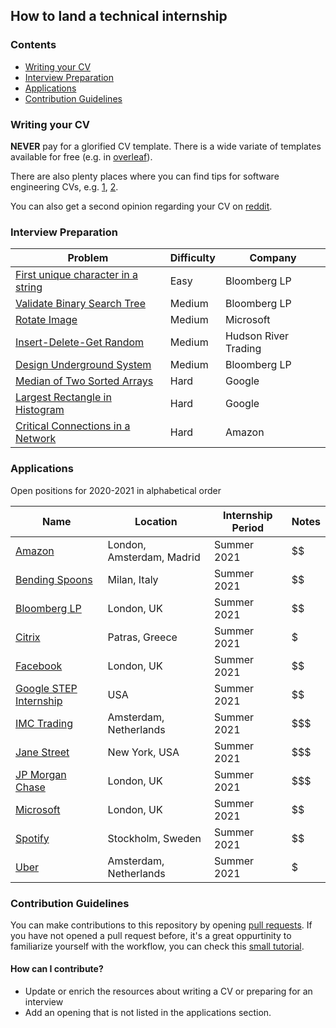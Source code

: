 ## How to land a technical internship

### Contents
* [Writing your CV](#writing-your-cv)
* [Interview Preparation](#interview-preparation)
* [Applications](#applications)
* [Contribution Guidelines](#contribution-guidelines)

### Writing your CV

**NEVER** pay for a glorified CV template. There is a wide variate of
templates available for free (e.g. in [overleaf](https://www.overleaf.com/gallery/tagged/cv)).

There are also plenty places where you can find tips for
software engineering CVs, e.g.
[1](https://youtu.be/BYUy1yvjHxE),
[2](https://www.youtube.com/watch?v=xpaz7nrNmXA).

You can also get a second opinion regarding your CV on [reddit](https://www.reddit.com/r/EngineeringResumes/).

### Interview Preparation

| Problem | Difficulty | Company |
|---------|------------|---------|
| [First unique character in a string](https://leetcode.com/problems/first-unique-character-in-a-string/) | Easy | Bloomberg LP |
| [Validate Binary Search Tree](https://leetcode.com/problems/validate-binary-search-tree/) | Medium | Bloomberg LP |
| [Rotate Image](https://leetcode.com/problems/rotate-image/) | Medium | Microsoft |
| [Insert-Delete-Get Random](https://leetcode.com/problems/insert-delete-getrandom-o1/) | Medium | Hudson River Trading |
| [Design Underground System](https://leetcode.com/problems/design-underground-system/) | Medium | Bloomberg LP |
| [Median of Two Sorted Arrays](https://leetcode.com/problems/median-of-two-sorted-arrays/) | Hard | Google |
| [Largest Rectangle in Histogram](https://leetcode.com/problems/largest-rectangle-in-histogram/) | Hard | Google |
| [Critical Connections in a Network](https://leetcode.com/problems/critical-connections-in-a-network/) | Hard | Amazon |

### Applications

Open positions for 2020-2021 in alphabetical order

| Name |Location | Internship Period | Notes |
|---|---|---|---|
| [Amazon](https://www.amazon.jobs/en/jobs/1261471/software-development-engineer-graduate-2021-amsterdam-the-netherlands) | London, Amsterdam, Madrid | Summer 2021 | $$ |
| [Bending Spoons](https://bendingspoons.com/careers.html) | Milan, Italy | Summer 2021 | $$ |
| [Bloomberg LP](https://careers.bloomberg.com/job/detail/84364) | London, UK | Summer 2021 | $$ |
| [Citrix](https://jobs.citrix.com/job/R22608/Intern-Software-Engineer) | Patras, Greece | Summer 2021 | $ |
| [Facebook](https://www.facebook.com/careers/jobs/1716969328451048/) | London, UK | Summer 2021 | $$ |
| [Google STEP Internship](https://careers.google.com/jobs/results/93605726980580038-step-intern-second-year-student-summer-2021/?company=Google&company=Google%20Fiber&company=YouTube&employment_type=INTERN&hl=en_US&jlo=en_US&q=step&sort_by=relevance) | USA | Summer 2021 | $$ |
| [IMC Trading](https://careers.imc.com/eu/en/job/REQ-00937/Software-Engineer-Intern) | Amsterdam, Netherlands | Summer 2021 | $$$ |
| [Jane Street](https://www.janestreet.com/join-jane-street/position/4787572002/)| New York, USA | Summer 2021 | $$$ |
| [JP Morgan Chase](https://jpmc.fa.oraclecloud.com/hcmUI/CandidateExperience/en/sites/CX_1001/job/210020179/)| London, UK | Summer 2021 | $$$ |
| [Microsoft](https://careers.microsoft.com/students/us/en/job/878093/Intern-Opportunities-for-Students-UK-Software-Engineering-and-Program-Management) | London, UK | Summer 2021 | $$ |
| [Spotify](https://spotifyjobs.com/job/full-stack-engineering-summer-internship/) | Stockholm, Sweden | Summer 2021 | $$ |
| [Uber](https://www.uber.com/global/en/careers/list/64205/) | Amsterdam, Netherlands | Summer 2021 | $ |

### Contribution Guidelines
You can make contributions to this repository by opening [pull requests](https://docs.github.com/en/github/collaborating-with-issues-and-pull-requests/about-pull-requests).
If you have not opened a pull request before,
it's a great oppurtinity to familiarize yourself with the workflow, you can check this [small tutorial](https://gist.github.com/Chaser324/ce0505fbed06b947d962).

#### How can I contribute?
* Update or enrich the resources about writing a CV or preparing for an interview
* Add an opening that is not listed in the applications section.
